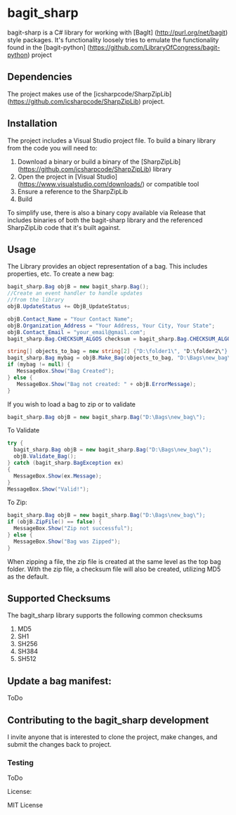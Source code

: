 # bagit_sharp
bagit-sharp is a C# library for working with [BagIt] (http://purl.org/net/bagit) style packages.  It's functionality loosely tries to emulate the functionality found in the [bagit-python] (https://github.com/LibraryOfCongress/bagit-python) project

## Dependencies
The project makes use of the [icsharpcode/SharpZipLib] (https://github.com/icsharpcode/SharpZipLib) project.  

## Installation
The project includes a Visual Studio project file.  To build a binary library from the code you will need to:

1. Download a binary or build a binary of the [SharpZipLib] (https://github.com/icsharpcode/SharpZipLib) library
2. Open the project in [Visual Studio] (https://www.visualstudio.com/downloads/) or compatible tool
3. Ensure a reference to the SharpZipLib
4. Build

To simplify use, there is also a binary copy available via Release that includes binaries of both the bagit-sharp library and the referenced SharpZipLib code that it's built against.

## Usage

The Library provides an object representation of a bag.  This includes properties, etc.  To create a new bag:

```csharp
bagit_sharp.Bag objB = new bagit_sharp.Bag();
//Create an event handler to handle updates 
//from the library
objB.UpdateStatus += ObjB_UpdateStatus;

objB.Contact_Name = "Your Contact Name";
objB.Organization_Address = "Your Address, Your City, Your State";
objB.Contact_Email = "your_email@gmail.com";
bagit_sharp.Bag.CHECKSUM_ALGOS checksum = bagit_sharp.Bag.CHECKSUM_ALGOS.md5;

string[] objects_to_bag = new string[2] {"D:\folder1\", "D:\folder2\"}
bagit_sharp.Bag mybag = objB.Make_Bag(objects_to_bag, "D:\Bags\new_bag\", null, 1, checksum);
if (mybag != null) {
   MessageBox.Show("Bag Created");
} else {
   MessageBox.Show("Bag not created: " + objB.ErrorMessage);
}
```

If you wish to load a bag to zip or to validate

```csharp
bagit_sharp.Bag objB = new bagit_sharp.Bag("D:\Bags\new_bag\");
```

To Validate
```csharp
try {
  bagit_sharp.Bag objB = new bagit_sharp.Bag("D:\Bags\new_bag\");
  objB.Validate_Bag();
} catch (bagit_sharp.BagException ex)
{
  MessageBox.Show(ex.Message);
}
MessageBox.Show("Valid!");
```

To Zip:
```csharp
bagit_sharp.Bag objB = new bagit_sharp.Bag("D:\Bags\new_bag\");
if (objB.ZipFile() == false) {
  MessageBox.Show("Zip not successful");
} else {
  MessageBox.Show("Bag was Zipped");
}
```

When zipping a file, the zip file is created at the same level as the top bag folder.  With the zip file, a checksum file will also be created, utilizing MD5 as the default.


## Supported Checksums

The bagit_sharp library supports the following common checksums
1. MD5
2. SH1
3. SH256
4. SH384
5. SH512

## Update a bag manifest: 
ToDo

## Contributing to the bagit_sharp development

I invite anyone that is interested to clone the project, make changes, and submit the changes back to project.  

### Testing
ToDo

License: 

MIT License



